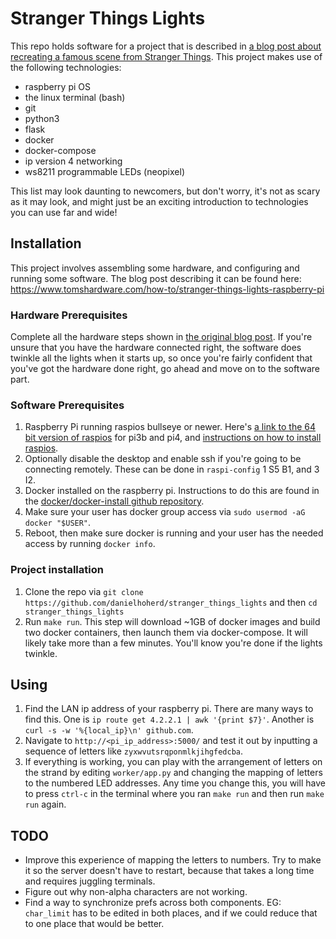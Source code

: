 # Stranger Things Lights

This repo holds software for a project that is described in [a blog post about recreating a famous scene from Stranger Things](https://www.tomshardware.com/how-to/stranger-things-lights-raspberry-pi). This project makes use of the following technologies:

- raspberry pi OS
- the linux terminal (bash)
- git
- python3
- flask
- docker
- docker-compose
- ip version 4 networking
- ws8211 programmable LEDs (neopixel)

This list may look daunting to newcomers, but don't worry, it's not as scary as it may look, and might just be an exciting introduction to technologies you can use far and wide!

## Installation

This project involves assembling some hardware, and configuring and running some software. The blog post describing it can be found here: <https://www.tomshardware.com/how-to/stranger-things-lights-raspberry-pi>

### Hardware Prerequisites

Complete all the hardware steps shown in [the original blog post](https://www.tomshardware.com/how-to/stranger-things-lights-raspberry-pi). If you're unsure that you have the hardware connected right, the software does twinkle all the lights when it starts up, so once you're fairly confident that you've got the hardware done right, go ahead and move on to the software part.

### Software Prerequisites

1. Raspberry Pi running raspios bullseye or newer. Here's [a link to the 64 bit version of raspios](https://downloads.raspberrypi.org/raspios_arm64/images/) for pi3b and pi4, and [instructions on how to install raspios](https://www.raspberrypi.com/documentation/computers/getting-started.html#installing-the-operating-system).
2. Optionally disable the desktop and enable ssh if you're going to be connecting remotely. These can be done in `raspi-config` 1 S5 B1, and 3 I2.
3. Docker installed on the raspberry pi. Instructions to do this are found in the [docker/docker-install github repository](https://github.com/docker/docker-install).
4. Make sure your user has docker group access via `sudo usermod -aG docker "$USER"`.
5. Reboot, then make sure docker is running and your user has the needed access by running `docker info`.

### Project installation

1. Clone the repo via `git clone https://github.com/danielhoherd/stranger_things_lights` and then `cd stranger_things_lights`
2. Run `make run`. This step will download ~1GB of docker images and build two docker containers, then launch them via docker-compose. It will likely take more than a few minutes. You'll know you're done if the lights twinkle.

## Using

1. Find the LAN ip address of your raspberry pi. There are many ways to find this. One is `ip route get 4.2.2.1 | awk '{print $7}'`. Another is `curl -s -w '%{local_ip}\n' github.com`.
2. Navigate to `http://<pi_ip_address>:5000/` and test it out by inputting a sequence of letters like `zyxwvutsrqponmlkjihgfedcba`.
3. If everything is working, you can play with the arrangement of letters on the strand by editing `worker/app.py` and changing the mapping of letters to the numbered LED addresses. Any time you change this, you will have to press `ctrl-c` in the terminal where you ran `make run` and then run `make run` again.

## TODO

- Improve this experience of mapping the letters to numbers. Try to make it so the server doesn't have to restart, because that takes a long time and requires juggling terminals.
- Figure out why non-alpha characters are not working.
- Find a way to synchronize prefs across both components. EG: `char_limit` has to be edited in both places, and if we could reduce that to one place that would be better.
